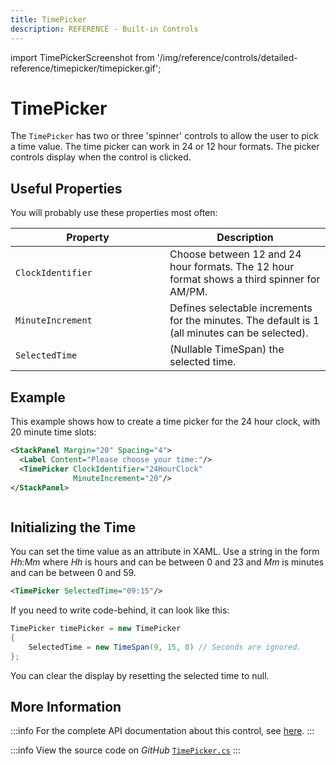 ```yaml
---
title: TimePicker
description: REFERENCE - Built-in Controls
---
```


import TimePickerScreenshot from '/img/reference/controls/detailed-reference/timepicker/timepicker.gif';

# TimePicker

The `TimePicker` has two or three 'spinner' controls to allow the user to pick a time value. The time picker can work in 24 or 12 hour formats. The picker controls display when the control is clicked.

## Useful Properties

You will probably use these properties most often:

<table><thead><tr><th width="231">Property</th><th>Description</th></tr></thead><tbody><tr><td><code>ClockIdentifier</code></td><td>Choose between 12 and 24 hour formats. The 12 hour format shows a third spinner for AM/PM.</td></tr><tr><td><code>MinuteIncrement</code></td><td>Defines selectable increments for the minutes. The default is 1 (all minutes can be selected).</td></tr><tr><td><code>SelectedTime</code></td><td>(Nullable TimeSpan) the selected time.</td></tr></tbody></table>

## Example

This example shows how to create a time picker for the 24 hour clock, with 20 minute time slots:

```xml
<StackPanel Margin="20" Spacing="4">
  <Label Content="Please choose your time:"/>
  <TimePicker ClockIdentifier="24HourClock"              
              MinuteIncrement="20"/>
</StackPanel>
```

<img src={TimePickerScreenshot} alt="" />

## **Initializing the Time**

You can set the time value as an attribute in XAML.  Use a string in the form _Hh:Mm_ where _Hh_ is hours and can be between 0 and 23 and _Mm_ is minutes and can be between 0 and 59.

```xml
<TimePicker SelectedTime="09:15"/>
```

If you need to write code-behind, it can look like this:

```csharp
TimePicker timePicker = new TimePicker
{
    SelectedTime = new TimeSpan(9, 15, 0) // Seconds are ignored.
};
```

You can clear the display by resetting the selected time to null.

## More Information

:::info
For the complete API documentation about this control, see [here](http://reference.avaloniaui.net/api/Avalonia.Controls/TimePicker/).
:::

:::info
View the source code on _GitHub_ [`TimePicker.cs`](https://github.com/AvaloniaUI/Avalonia/blob/master/src/Avalonia.Controls/DateTimePickers/TimePicker.cs)
:::
